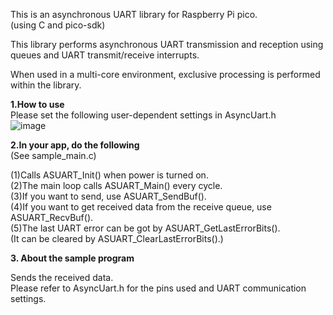This is an asynchronous UART library for Raspberry Pi pico.  
(using C and pico-sdk)  

This library performs asynchronous UART transmission and reception using queues and UART transmit/receive interrupts.  

When used in a multi-core environment, exclusive processing is performed within the library.  
    
**1.How to use**   
Please set the following user-dependent settings in AsyncUart.h  
![image](https://github.com/user-attachments/assets/48bca4ba-e780-4b83-9496-5b0ec46ecd70)  

**2.In your app, do the following**  
(See sample_main.c)    

(1)Calls ASUART_Init() when power is turned on.  
(2)The main loop calls ASUART_Main() every cycle.    
(3)If you want to send, use ASUART_SendBuf().  
(4)If you want to get received data from the receive queue, use ASUART_RecvBuf().  
(5)The last UART error can be got by ASUART_GetLastErrorBits().    
   (It can be cleared by ASUART_ClearLastErrorBits().)  
  
**3. About the sample program**    
   
Sends the received data.   
Please refer to AsyncUart.h for the pins used and UART communication settings.    
